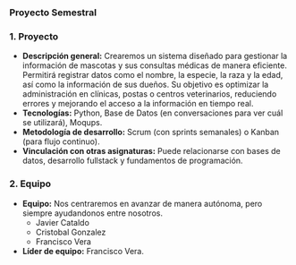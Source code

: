 ### Proyecto Semestral ###

### 1. Proyecto
   - **Descripción general:** Crearemos un sistema diseñado para gestionar la información de mascotas y sus consultas médicas de manera eficiente. Permitirá registrar datos como el nombre, la especie, la raza y la edad, así como la información de sus dueños. Su objetivo es optimizar la administración en clínicas, postas o centros veterinarios, reduciendo errores y mejorando el acceso a la información en tiempo real.
   - **Tecnologías:** Python, Base de Datos (en conversaciones para ver cuál se utilizará), Moqups.
   - **Metodología de desarrollo:** Scrum (con sprints semanales) o Kanban (para flujo continuo).
   - **Vinculación con otras asignaturas:** Puede relacionarse con bases de datos, desarrollo fullstack y fundamentos de programación.

### 2. **Equipo**
   - **Equipo:** Nos centraremos en avanzar de manera autónoma, pero siempre ayudandonos entre nosotros.
      - Javier Cataldo
      - Cristobal Gonzalez
      - Francisco Vera
   - **Líder de equipo:** Francisco Vera.
